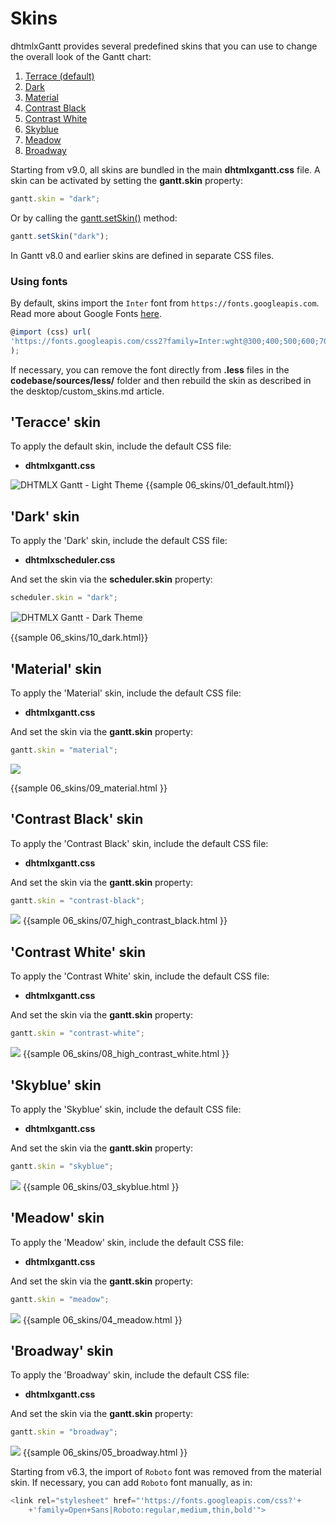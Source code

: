 Skins
==============

dhtmlxGantt provides several predefined skins that you can use to change the overall look of the Gantt chart:

1. [Terrace (default)](desktop/skins.md#terraceskin)
2. [Dark](desktop/skins.md#darkskin)
3. [Material](desktop/skins.md#materialskin)
4. [Contrast Black](desktop/skins.md#contrastblackskin) 
5. [Contrast White](desktop/skins.md#contrastwhiteskin)
6. [Skyblue](desktop/skins.md#skyblueskin) 
7. [Meadow](desktop/skins.md#meadowskin)
8. [Broadway](desktop/skins.md#broadwayskin)


Starting from v9.0, all skins are bundled in the main **dhtmlxgantt.css** file. A skin can be activated by setting the **gantt.skin** property:

~~~js
gantt.skin = "dark";
~~~

Or by calling the [gantt.setSkin()](api/gantt_setskin.md) method:

~~~js
gantt.setSkin("dark");
~~~

In Gantt v8.0 and earlier skins are defined in separate CSS files. 

### Using fonts

By default, skins import the `Inter` font from `https://fonts.googleapis.com`. Read more about Google Fonts [here](https://developers.google.com/fonts).

~~~js
@import (css) url(
'https://fonts.googleapis.com/css2?family=Inter:wght@300;400;500;600;700;800&display=swap'
);
~~~

If necessary, you can remove the font directly from **.less** files in the **codebase/sources/less/** folder 
and then rebuild the skin as described in the desktop/custom_skins.md article.

'Teracce' skin 
-----------------------------

To apply the default skin, include the default CSS file:


- **dhtmlxgantt.css**

<img alt="DHTMLX Gantt - Light Theme" src="desktop/gantt-default-skin.png"/>
{{sample 06_skins/01_default.html}}

'Dark' skin 
-----------------------------

To apply the 'Dark' skin, include the default CSS file:

- **dhtmlxscheduler.css**

And set the skin via the **scheduler.skin** property:

~~~js
scheduler.skin = "dark";
~~~

<img alt="DHTMLX Gantt - Dark Theme" src="desktop/gantt-dark-skin.png" style="border: 1px solid #E4E4E4"/>

{{sample 06_skins/10_dark.html}}

'Material' skin
--------------------

To apply the 'Material' skin, include the default CSS file:

- **dhtmlxgantt.css**

And set the skin via the **gantt.skin** property:

~~~js
gantt.skin = "material";
~~~

<img src="desktop/gantt_material_skin.png"/>

{{sample
06_skins/09_material.html
}}

'Contrast Black' skin
--------------------
To apply the 'Contrast Black' skin, include the default CSS file:

- **dhtmlxgantt.css**

And set the skin via the **gantt.skin** property:

~~~js
gantt.skin = "contrast-black";
~~~

<img src="desktop/gantt_contrast_black_skin.png"/>
{{sample
06_skins/07_high_contrast_black.html
}}

'Contrast White' skin
---------------------
To apply the 'Contrast White' skin, include the default CSS file:

- **dhtmlxgantt.css**

And set the skin via the **gantt.skin** property:

~~~js
gantt.skin = "contrast-white";
~~~

<img src="desktop/gantt_contrast_white_skin.png"/>
{{sample
06_skins/08_high_contrast_white.html
}}

'Skyblue' skin
----------------------------------
To apply the 'Skyblue' skin, include the default CSS file:

- **dhtmlxgantt.css**

And set the skin via the **gantt.skin** property:

~~~js
gantt.skin = "skyblue";
~~~

<img src="desktop/gantt-skyblue-skin.png"/>
{{sample
06_skins/03_skyblue.html
}}



'Meadow' skin
-----------------------------

To apply the 'Meadow' skin, include the default CSS file:

- **dhtmlxgantt.css**

And set the skin via the **gantt.skin** property:

~~~js
gantt.skin = "meadow";
~~~


<img src="desktop/gantt-meadow-skin.png"/>
{{sample
06_skins/04_meadow.html
}}


'Broadway' skin
-----------------------------
To apply the 'Broadway' skin, include the default CSS file:

- **dhtmlxgantt.css**

And set the skin via the **gantt.skin** property:

~~~js
gantt.skin = "broadway";
~~~


<img src="desktop/gantt-broadway-skin.png"/>
{{sample
06_skins/05_broadway.html
}}




Starting from v6.3, the import of `Roboto` font was removed from the material skin. If necessary, you can add `Roboto` font manually, as in:

~~~js
<link rel="stylesheet" href="'https://fonts.googleapis.com/css?'+
    +'family=Open+Sans|Roboto:regular,medium,thin,bold'">
~~~